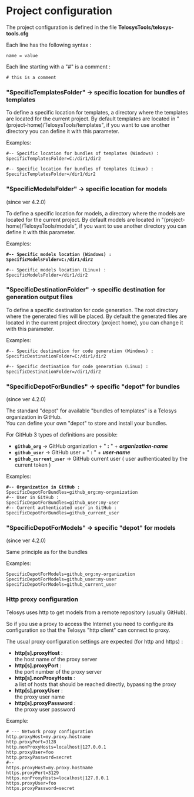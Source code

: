 # Project configuration

The project configuration is defined in the file **TelosysTools/telosys-tools.cfg**

Each line has the following syntax :

```
name = value
```

Each line starting with a "#" is a comment :

```
# this is a comment
```

###

### **"SpecificTemplatesFolder" -> specific location for bundles of templates**

To define a specific location for templates, a directory where the templates are located for the current project. By default templates are located in "(project-home)/TelosysTools/templates", if you want to use another directory you can define it with this parameter.

Examples:

```
#-- Specific location for bundles of templates (Windows) :
SpecificTemplatesFolder=C:/dir1/dir2

#-- Specific location for bundles of templates (Linux) :
SpecificTemplatesFolder=/dir1/dir2
```



### **"**SpecificModelsFolder**" -> specific location for models**&#x20;

(since ver 4.2.0)

To define a specific location for models, a directory where the models are located for the current project. By default models are located in "(project-home)/TelosysTools/models", if you want to use another directory you can define it with this parameter.

Examples:

<pre><code><strong>#-- Specific models location (Windows) :
</strong><strong>SpecificModelsFolder=C:/dir1/dir2
</strong>
#-- Specific models location (Linux) :
SpecificModelsFolder=/dir1/dir2
</code></pre>



### **"SpecificDestinationFolder"**  ->  specific destination for generation output files

To define a specific destination for code generation. The root directory where the generated files will be placed. By default the generated files are located in the current project directory (project home), you can change it with this parameter.

Examples:

```
#-- Specific destination for code generation (Windows) :
SpecificDestinationFolder=C:/dir1/dir2

#-- Specific destination for code generation (Linux) :
SpecificDestinationFolder=/dir1/dir2
```



### **"**SpecificDepotForBundles**" -> specific "depot" for bundles**

(since ver 4.2.0)

The standard "depot" for available "bundles of templates" is a Telosys organization in GitHub.\
You can define your own "depot" to store and install your bundles.

For GitHub 3 types of definitions are possible:

* **`github_org`**  ->  GitHub organization  +  " **:** " +  _**organization-name**_
* **`github_user`** ->  GitHub user  +  " **:** " +  _**user-name**_
* **`github_current_user`**  ->  GitHub current user  ( user authenticated by the current token )

Examples:

<pre><code><strong>#-- Organization in GitHub :
</strong>SpecificDepotForBundles=github_org:my-organization
#-- User in GitHub :
SpecificDepotForBundles=github_user:my-user
#-- Current authenticated user in GitHub :
SpecificDepotForBundles=github_current_user
</code></pre>



### **"**SpecificDepotForModels**" -> specific "depot" for models**

(since ver 4.2.0)

Same principle as for the bundles

Examples:

```
SpecificDepotForModels=github_org:my-organization
SpecificDepotForModels=github_user:my-user
SpecificDepotForModels=github_current_user
```



### Http proxy configuration

Telosys uses http to get models from a remote repository (usually GitHub).&#x20;

So if you use a proxy to access the Internet you need to configure its configuration so that the Telosys "http client" can connect to proxy.

The usual proxy configuration settings are expected (for http and https) :&#x20;

* **http\[s].proxyHost** :   \
  the host name of the proxy server
* **http\[s].proxyPort** :  \
  the port number of the proxy server
* **http\[s].nonProxyHosts**  : \
  a list of hosts that should be reached directly, bypassing the proxy
* **http\[s].proxyUser** :  \
  the proxy user name
* **http\[s].proxyPassword**  :  \
  the proxy user password

Example:&#x20;

```
# --- Network proxy configuration
http.proxyHost=my.proxy.hostname
http.proxyPort=3128
http.nonProxyHosts=localhost|127.0.0.1
http.proxyUser=foo
http.proxyPassword=secret
#--
https.proxyHost=my.proxy.hostname
https.proxyPort=3129
https.nonProxyHosts=localhost|127.0.0.1
https.proxyUser=foo
https.proxyPassword=secret
```



